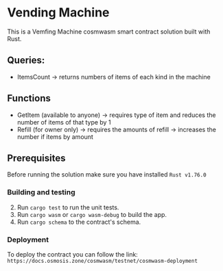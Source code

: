 # Vending Machine

This is a Vemfing Machine cosmwasm smart contract solution built with Rust.

## Queries:

- ItemsCount -> returns numbers of items of each kind in the machine

## Functions
- GetItem (available to anyone) -> requires type of item and reduces the number of items of that type by 1
- Refill (for owner only) -> requires the amounts of refill -> increases the number if items by amount

## Prerequisites
Before running the solution make sure you have installed `Rust v1.76.0`


### Building and testing
2. Run `cargo test` to run the unit tests.
3. Run `cargo wasm` or `cargo wasm-debug` to build the app.
4. Run `cargo schema` to the contract's schema.

### Deployment
To deploy the contract you can follow the link: `https://docs.osmosis.zone/cosmwasm/testnet/cosmwasm-deployment`
